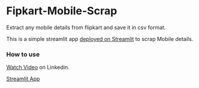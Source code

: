 # Fipkart-Mobile-Scrap
Extract any mobile details from flipkart and save it in csv format.

This is a simple streamlit app [deployed on Streamlit](https://flipkartmobile.streamlit.app/) to scrap Mobile details.

### How to use
[Watch Video](https://www.linkedin.com/posts/krishnkantraj_streamlit-flipkart-errors-activity-6799597362923876352-3l-f) on Linkedin.


[Streamlit App](https://flipkartmobile.streamlit.app/)
